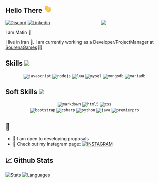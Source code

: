 <h2> Hello There <img src="https://raw.githubusercontent.com/ABSphreak/ABSphreak/master/gifs/Hi.gif" height="25px"></h2>

<img align="right" src="https://github.com/rajput2107/rajput2107/blob/master/Assets/Developer.gif" width='200'/>

[![Discord](https://dcbadge.vercel.app/api/shield/960521725416706048)](https://discord.com/users/960521725416706048)
[![Linkedin](https://img.shields.io/badge/MY%20PROFILE-Linkedin-blue?style=for-the-badge&logo=github)](https://www.linkedin.com/in/matin-daneshparvar-021a73253/) 
 
I am Matin 🧔

I live in Iran 🏫. I am currently working as a Developer/ProjectManager at <a href="https://www.linkedin.com/company/sourena-game-studio/">SourenaGames</a>👨‍💻

## Skills <img src = "https://media2.giphy.com/media/QssGEmpkyEOhBCb7e1/giphy.gif?cid=ecf05e47a0n3gi1bfqntqmob8g9aid1oyj2wr3ds3mg700bl&rid=giphy.gif" width = 32px> 
<div align="center">
<code><img src="https://img.shields.io/badge/javascript-%23323330.svg?style=for-the-badge&logo=javascript&logoColor=%23F7DF1E" alt="javascript"></code>
<code><img src="https://img.shields.io/badge/node.js-6DA55F?style=for-the-badge&logo=node.js&logoColor=white" alt="nodejs"></code>
<code><img src="https://img.shields.io/badge/lua-%232C2D72.svg?style=for-the-badge&logo=lua&logoColor=white" alt="lua"></code>
<code><img src="https://img.shields.io/badge/mysql-%2300f.svg?style=for-the-badge&logo=mysql&logoColor=white" alt="mysql"></code>
<code><img src="https://img.shields.io/badge/MongoDB-%234ea94b.svg?style=for-the-badge&logo=mongodb&logoColor=white" alt="mongodb"></code>
<code><img src="https://img.shields.io/badge/MariaDB-003545?style=for-the-badge&logo=mariadb&logoColor=white" alt="mariadb"></code>
<br/>
</div>

## Soft Skills <img src = "https://media2.giphy.com/media/QssGEmpkyEOhBCb7e1/giphy.gif?cid=ecf05e47a0n3gi1bfqntqmob8g9aid1oyj2wr3ds3mg700bl&rid=giphy.gif" width = 32px> 
<div align="center">
<code><img src="https://img.shields.io/badge/Markdown-000000?style=for-the-badge&logo=markdown&logoColor=white" alt="markdown"></code>
<code><img src="https://img.shields.io/badge/html5-%23E34F26.svg?style=for-the-badge&logo=html5&logoColor=white" alt="html5"></code>
<code><img src="https://img.shields.io/badge/css-1572B6.svg?style=for-the-badge&logo=css3&logoColor=white" alt="css"></code>
<br/>
<code><img src="https://img.shields.io/badge/bootstrap-%23563D7C.svg?style=for-the-badge&logo=bootstrap&logoColor=white" alt="bootstrap"></code>
<code><img src="https://img.shields.io/badge/c%23-%23239120.svg?style=for-the-badge&logo=c-sharp&logoColor=white" alt="csharp"></code>
<code><img src="https://img.shields.io/badge/python-3670A0?style=for-the-badge&logo=python&logoColor=ffdd54" alt="python"></code>
<code><img src="https://img.shields.io/badge/java-%23ED8B00.svg?style=for-the-badge&logo=openjdk&logoColor=white" alt="java"></code>
<code><img src="https://img.shields.io/badge/Adobe%20Premiere%20Pro-9999FF.svg?style=for-the-badge&logo=Adobe%20Premiere%20Pro&logoColor=white" alt="premierpro"></code>
<br/>
</div>

## 🤔
- 💬 I am open to developing proposals
- 🎯 Check out my Instagram page: [![INSTAGRAM](https://img.shields.io/badge/FOLLOW%20ME-INSTAGRAM-blueviolet?style=flat-square&logo=Instagram&logoColor=white)](https://www.instagram.com/matin._.daneshparvar/)


## 📈 Github Stats

<a href="https://github.com/MatinHQ">
 <img alt="Stats" src="https://github-readme-stats.vercel.app/api?username=matinhq&show_icons=true&theme=dark" height="192px"/>
</a>
<a href="https://github.com/MatinHQ">
 <img alt="Languages" src="https://github-readme-stats.vercel.app/api/top-langs/?username=anuraghazra&theme=dark&layout=compact" height="192px"/>
</a>
